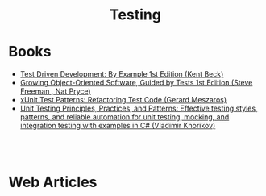 <h1 align="center">
Testing
</h1>

# Books

* [Test Driven Development: By Example 1st Edition (Kent Beck)](Testing/test-driven-development-by-example-kent-back.md)
* [Growing Object-Oriented Software, Guided by Tests 1st Edition (Steve Freeman , Nat Pryce)](Testing/growing-object-oriented-software-guided-by-tests.md)
* [xUnit Test Patterns: Refactoring Test Code (Gerard Meszaros)](Testing/x-unit-test-patterns-refactoring-test-code.md)
* [Unit Testing Principles, Practices, and Patterns: Effective testing styles, patterns, and reliable automation for unit testing, mocking, and integration testing with examples in C# (Vladimir Khorikov)](Testing/unit-testing-principles-practices-and-patterns-vladmir.md)




<br><br>

# Web Articles 


<br>